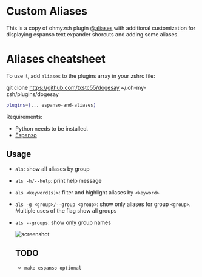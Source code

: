 # Custom Aliases

This is a copy of ohmyzsh plugin [@aliases](https://github.com/ohmyzsh/ohmyzsh/tree/master/plugins/aliases) with additional customization for displaying espanso text expander shorcuts and adding some aliases.

# Aliases cheatsheet

To use it, add `aliases` to the plugins array in your zshrc file:

git clone https://github.com/txstc55/dogesay ~/.oh-my-zsh/plugins/dogesay


```zsh
plugins=(... espanso-and-aliases)
```

Requirements: 
- Python needs to be installed.
- [Espanso](https://espanso.org/) 

## Usage

- `als`: show all aliases by group

- `als -h/--help`: print help message

- `als <keyword(s)>`: filter and highlight aliases by `<keyword>`

- `als -g <group>/--group <group>`: show only aliases for group `<group>`. Multiple uses of the flag show all groups

- `als --groups`: show only group names

  ![screenshot](https://github.com/ohmyzsh/ohmyzsh/assets/66907184/5bfa00ea-5fc3-4e97-8b22-2f74f6b948c7)

  ## TODO
  - `make espanso optional`